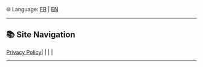 🌐 Language: [FR](index_fr.md) | [EN](index.md)

---

## 📚 Site Navigation

[Privacy Policy](PrivacyPolicy.md)|  |  |  | 

---


